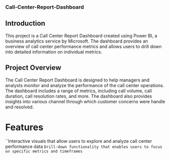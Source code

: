 ### Call-Center-Report-Dashboard
## Introduction
This project is a Call Center Report Dashboard created using Power BI, a business analytics service by Microsoft. 
The dashboard provides an overview of call center performance metrics and allows users to drill down into detailed information on individual metrics.
## Project Overview
The Call Center Report Dashboard is designed to help managers and analysts monitor and analyze the performance of the call center operations. 
The dashboard includes a range of metrics, including call volume, call duration, call resolution rates, and more. 
The dashboard also provides insights into various channel through which customer concerns were handle and resolved.
# Features
``Interactive visuals that allow users to explore and analyze call center performance data
`Drill-down functionality that enables users to focus on specific metrics and timeframes`
